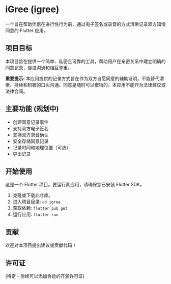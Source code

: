 # iGree (igree)

一个旨在帮助伴侣在进行性行为前，通过电子签名或录音的方式清晰记录双方知情同意的 Flutter 应用。

## 项目目标

本项目旨在提供一个简单、私密且可靠的工具，帮助用户在亲密关系中建立明确的同意记录，促进沟通和相互尊重。

**重要提示:** 本应用提供的记录方式旨在作为双方自愿同意的辅助证明，不能替代清晰、持续和积极的口头沟通。同意是随时可以撤销的。本应用不能作为法律建议或法律合同。

## 主要功能 (规划中)

- 创建同意记录事件
- 支持双方电子签名
- 支持双方录音确认
- 安全存储同意记录
- 记录时间和地理位置（可选）
- 导出记录

## 开始使用

这是一个 Flutter 项目。要运行此应用，请确保您已安装 Flutter SDK。

1.  克隆或下载此仓库。
2.  进入项目目录: `cd igree`
3.  获取依赖: `flutter pub get`
4.  运行应用: `flutter run`

## 贡献

欢迎对本项目提出建议或贡献代码！

## 许可证

(待定 - 后续可以添加合适的开源许可证)
